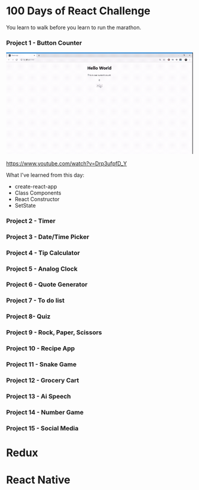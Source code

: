 100 Days of React Challenge
===========================

You learn to walk before you learn to run the marathon.

### Project 1 - Button Counter

![ProjectCounter](assets/projectCounter.gif)


https://www.youtube.com/watch?v=Drp3ufpfD_Y

What I've learned from this day:
- create-react-app
- Class Components
- React Constructor
- SetState

### Project 2 - Timer

### Project 3 - Date/Time Picker

### Project 4 - Tip Calculator

### Project 5 - Analog Clock

### Project 6 - Quote Generator

### Project 7 - To do list

### Project 8- Quiz

### Project 9 - Rock, Paper, Scissors

### Project 10 - Recipe App

### Project 11 - Snake Game

### Project 12 - Grocery Cart

### Project 13 - Ai Speech

### Project 14 - Number Game


### Project 15 - Social Media

Redux
======



React Native
============


